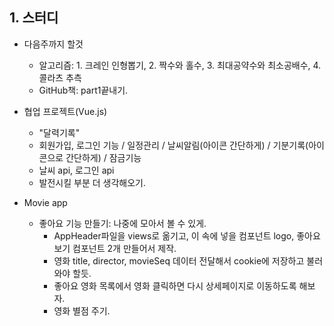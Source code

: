 ## 1. 스터디
- 다음주까지 할것
  - 알고리즘: 1. 크레인 인형뽑기, 2. 짝수와 홀수, 3. 최대공약수와 최소공배수, 4. 콜라츠 추측
  - GitHub책: part1끝내기.
  
- 협업 프로젝트(Vue.js)
  - "달력기록"
  - 회원가입, 로그인 기능 / 일정관리 / 날씨알림(아이콘 간단하게) / 기분기록(아이콘으로 간단하게) / 잠금기능
  - 날씨 api, 로그인 api
  - 발전시킬 부분 더 생각해오기.
  
- Movie app
  - 좋아요 기능 만들기: 나중에 모아서 볼 수 있게.
    - AppHeader파일을 views로 옮기고, 이 속에 넣을 컴포넌트 logo, 좋아요보기 컴포넌트 2개 만들어서 제작.
    - 영화 title, director, movieSeq 데이터 전달해서 cookie에 저장하고 불러와야 할듯.
    - 좋아요 영화 목록에서 영화 클릭하면 다시 상세페이지로 이동하도록 해보자.
    - 영화 별점 주기. 
    
    
    
    
